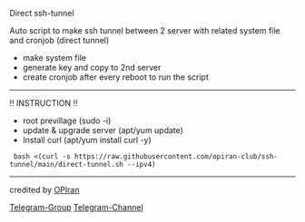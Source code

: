 Direct ssh-tunnel

Auto script to make ssh tunnel between 2 server with related system file and cronjob  (direct tunnel)
 - make system file
 - generate key and copy to 2nd server
 - create cronjob after every reboot to run the script

--------------------------------------------------------------------------------------------------------------------------------------------------------------------------------------------------------------------

‼️ INSTRUCTION ‼️
 - root previllage (sudo -i)
 - update & upgrade server (apt/yum update)
 - Install curl (apt/yum install curl -y)

```
 bash <(curl -s https://raw.githubusercontent.com/opiran-club/ssh-tunnel/main/direct-tunnel.sh --ipv4)
```

--------------------------------------------------------------------------------------------------------------------------------------------------------------------------------------------------------------------

credited by [OPIran](https://github.com/opiran-club)

[Telegram-Group](https://t,me/OPIranCluB)
[Telegram-Channel](https://t,me/opiranv2rayproxy)

